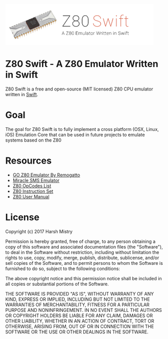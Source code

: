 ![logo](https://raw.githubusercontent.com/hmtinc/Z80-Swift/master/Resources/Logo.png)
# Z80 Swift - A Z80 Emulator Written in Swift

Z80 Swift is a free and open-source (MIT licensed) Z80 CPU emulator written in
[Swift](https://swift.org).

# Goal

The goal for Z80 Swift is to fully implement a cross platform (OSX, Linux, iOS) Emulation Core that can be used in future projects to emulate  
systems based on the Z80

# Resources
- [GO Z80 Emulator By Remogatto](https://github.com/remogatto/z80)
- [Miracle SMS Emulator](https://github.com/mattgodbolt/Miracle/tree/master/z80)
- [Z80 OpCodes List](http://www.z80.info/z80oplist.txt)
- [Z80 Instruction Set](http://clrhome.org/table/)
- [Z80 User Manual](http://www.z80.info/zip/z80cpu_um.pdf)

# License

Copyright (c) 2017 Harsh Mistry

Permission is hereby granted, free of charge, to any person obtaining
a copy of this software and associated documentation files (the
"Software"), to deal in the Software without restriction, including
without limitation the rights to use, copy, modify, merge, publish,
distribute, sublicense, and/or sell copies of the Software, and to
permit persons to whom the Software is furnished to do so, subject to
the following conditions:

The above copyright notice and this permission notice shall be
included in all copies or substantial portions of the Software.

THE SOFTWARE IS PROVIDED "AS IS", WITHOUT WARRANTY OF ANY KIND,
EXPRESS OR IMPLIED, INCLUDING BUT NOT LIMITED TO THE WARRANTIES OF
MERCHANTABILITY, FITNESS FOR A PARTICULAR PURPOSE AND
NONINFRINGEMENT. IN NO EVENT SHALL THE AUTHORS OR COPYRIGHT HOLDERS BE
LIABLE FOR ANY CLAIM, DAMAGES OR OTHER LIABILITY, WHETHER IN AN ACTION
OF CONTRACT, TORT OR OTHERWISE, ARISING FROM, OUT OF OR IN CONNECTION
WITH THE SOFTWARE OR THE USE OR OTHER DEALINGS IN THE SOFTWARE.
